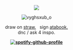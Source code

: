 <div align="center">
		
 ![](https://komarev.com/ghpvc/?username=gamblechance&color=ed0911&label=BUTCHERS.)

![vyghsxub_o](https://github.com/user-attachments/assets/08725e45-0019-45a1-8910-0f28929d512c)


<div align="center">
	
draw on [straw.](https://snowstrippers.straw.page)   &nbsp; sign [atabook.](https://snowstrippers.atabook.org/) <br>
dnc / ask 4 inspo.
	<b>


[![spotify-github-profile](https://spotify-github-profile.kittinanx.com/api/view?uid=ur7hybwbfhbrjy97qduv5l411&cover_image=true&theme=novatorem&show_offline=false&background_color=121212&interchange=false&bar_color=53b14f&bar_color_cover=true)](https://github.com/kittinan/spotify-github-profile)

 </div>
  

  
  
